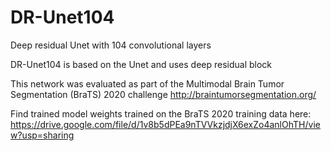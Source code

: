 # DR-Unet104
Deep residual Unet with 104 convolutional layers 

DR-Unet104 is based on the Unet and uses deep residual block

This network was evaluated as part of the Multimodal Brain Tumor Segmentation (BraTS) 2020 challenge
http://braintumorsegmentation.org/

Find trained model weights trained on the BraTS 2020 training data here: https://drive.google.com/file/d/1v8b5dPEa9nTVVkzjdjX6exZo4anlOhTH/view?usp=sharing 
